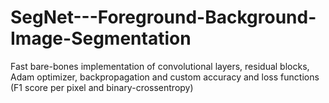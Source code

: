# SegNet---Foreground-Background-Image-Segmentation
Fast bare-bones implementation of convolutional layers, residual blocks, Adam optimizer, backpropagation and custom accuracy and loss functions (F1 score per pixel and binary-crossentropy)
